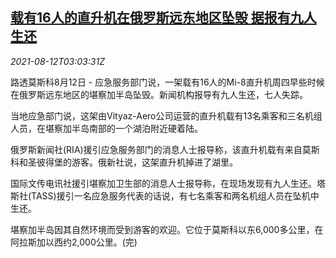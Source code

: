 <!--1628739062000-->
[载有16人的直升机在俄罗斯远东地区坠毁 据报有九人生还](https://cn.reuters.com/article/russia-helicopter-crash-idCNKBS2FD07N)
------

<div><i>2021-08-12T03:03:31Z</i></div><p>路透莫斯科8月12日 - 应急服务部门说，一架载有16人的Mi-8直升机周四早些时候在俄罗斯远东地区的堪察加半岛坠毁。新闻机构报导有九人生还，七人失踪。</p><p>当地应急部门说，这架由Vityaz-Aero公司运营的直升机载有13名乘客和三名机组人员，在堪察加半岛南部的一个湖泊附近硬着陆。</p><p>俄罗斯新闻社(RIA)援引应急服务部门的消息人士报导称，该直升机载有来自莫斯科和圣彼得堡的游客。俄新社说，这架直升机掉进了湖里。</p><p>国际文传电讯社援引堪察加卫生部的消息人士报导称，在现场发现有九人生还。塔斯社(TASS)援引一名应急服务代表的话说，有七名乘客和两名机组人员在坠机中生还。</p><p>堪察加半岛因其自然环境而受到游客的欢迎。它位于莫斯科以东6,000多公里，在阿拉斯加以西约2,000公里。(完)</p>
